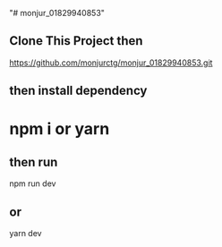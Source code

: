 "# monjur_01829940853" 
## Clone This Project then
https://github.com/monjurctg/monjur_01829940853.git
##  then install dependency 
# npm i or yarn 

## then run
npm run dev
## or
yarn dev
